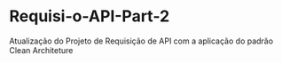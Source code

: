 # Requisi-o-API-Part-2
Atualização do Projeto de Requisição de API com a aplicação do padrão Clean Architeture
